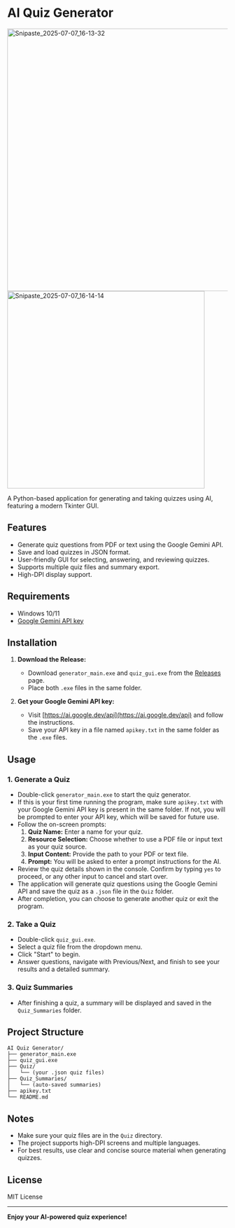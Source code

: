 # AI Quiz Generator
<img width="600" alt="Snipaste_2025-07-07_16-13-32" src="https://github.com/user-attachments/assets/7990dc88-fc13-45cd-9a96-3eff6267adfe" />
<img width="451" alt="Snipaste_2025-07-07_16-14-14" src="https://github.com/user-attachments/assets/fec54014-71c0-486d-9a9b-11dce6de39d8" />

A Python-based application for generating and taking quizzes using AI, featuring a modern Tkinter GUI.

## Features

- Generate quiz questions from PDF or text using the Google Gemini API.
- Save and load quizzes in JSON format.
- User-friendly GUI for selecting, answering, and reviewing quizzes.
- Supports multiple quiz files and summary export.
- High-DPI display support.

## Requirements

- Windows 10/11
- [Google Gemini API key](https://ai.google.dev/api)

## Installation

1. **Download the Release:**
   - Download `generator_main.exe` and `quiz_gui.exe` from the [Releases](https://github.com/ItzSilicon/ai-quiz-generator/releases) page.
   - Place both `.exe` files in the same folder.

2. **Get your Google Gemini API key:**
   - Visit [https://ai.google.dev/api](https://ai.google.dev/api) and follow the instructions.
   - Save your API key in a file named `apikey.txt` in the same folder as the `.exe` files.

## Usage

### 1. Generate a Quiz

- Double-click `generator_main.exe` to start the quiz generator.
- If this is your first time running the program, make sure `apikey.txt` with your Google Gemini API key is present in the same folder. If not, you will be prompted to enter your API key, which will be saved for future use.
- Follow the on-screen prompts:
  1. **Quiz Name:** Enter a name for your quiz.
  2. **Resource Selection:** Choose whether to use a PDF file or input text as your quiz source.
  3. **Input Content:** Provide the path to your PDF or text file.
  4. **Prompt:** You will be asked to enter a prompt instructions for the AI.
- Review the quiz details shown in the console. Confirm by typing `yes` to proceed, or any other input to cancel and start over.
- The application will generate quiz questions using the Google Gemini API and save the quiz as a `.json` file in the `Quiz` folder.
- After completion, you can choose to generate another quiz or exit the program.

### 2. Take a Quiz

- Double-click `quiz_gui.exe`.
- Select a quiz file from the dropdown menu.
- Click "Start" to begin.
- Answer questions, navigate with Previous/Next, and finish to see your results and a detailed summary.

### 3. Quiz Summaries

- After finishing a quiz, a summary will be displayed and saved in the `Quiz_Summaries` folder.

## Project Structure

```
AI Quiz Generator/
├── generator_main.exe
├── quiz_gui.exe
├── Quiz/
│   └── (your .json quiz files)
├── Quiz_Summaries/
│   └── (auto-saved summaries)
├── apikey.txt
└── README.md
```

## Notes

- Make sure your quiz files are in the `Quiz` directory.
- The project supports high-DPI screens and multiple languages.
- For best results, use clear and concise source material when generating quizzes.

## License

MIT License

---

**Enjoy your AI-powered quiz experience!**
